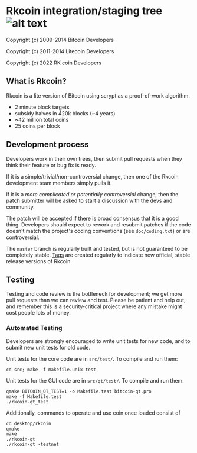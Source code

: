 Rkcoin integration/staging tree ![alt text](https://drive.google.com/uc?export=view&id=1yKP-RZFLl5lsvUqxs201l3IQT4f7312h)
================================


Copyright (c) 2009-2014 Bitcoin Developers

Copyright (c) 2011-2014 Litecoin Developers

Copyright (c) 2022 RK coin Developers

What is Rkcoin?
----------------

Rkcoin is a lite version of Bitcoin using scrypt as a proof-of-work algorithm.
 - 2 minute block targets
 - subsidy halves in 420k blocks (~4 years)
 - ~42 million total coins
 - 25 coins per block




Development process
-------------------

Developers work in their own trees, then submit pull requests when they think
their feature or bug fix is ready.

If it is a simple/trivial/non-controversial change, then one of the Rkcoin
development team members simply pulls it.

If it is a *more complicated or potentially controversial* change, then the patch
submitter will be asked to start a discussion with the devs and community.

The patch will be accepted if there is broad consensus that it is a good thing.
Developers should expect to rework and resubmit patches if the code doesn't
match the project's coding conventions (see `doc/coding.txt`) or are
controversial.

The `master` branch is regularly built and tested, but is not guaranteed to be
completely stable. [Tags](https://github.com/rkcoin-project/rkcoin/tags) are created
regularly to indicate new official, stable release versions of Rkcoin.

Testing
-------

Testing and code review is the bottleneck for development; we get more pull
requests than we can review and test. Please be patient and help out, and
remember this is a security-critical project where any mistake might cost people
lots of money.

### Automated Testing

Developers are strongly encouraged to write unit tests for new code, and to
submit new unit tests for old code.

Unit tests for the core code are in `src/test/`. To compile and run them:

    cd src; make -f makefile.unix test

Unit tests for the GUI code are in `src/qt/test/`. To compile and run them:

    qmake BITCOIN_QT_TEST=1 -o Makefile.test bitcoin-qt.pro
    make -f Makefile.test
    ./rkcoin-qt_test
    
Additionally, commands to operate and use coin once loaded consist of 

    cd desktop/rkcoin 
    qmake
    make
    ./rkcoin-qt
    ./rkcoin-qt -testnet
